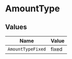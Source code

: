 # AmountType


## Values

| Name              | Value             |
| ----------------- | ----------------- |
| `AmountTypeFixed` | fixed             |